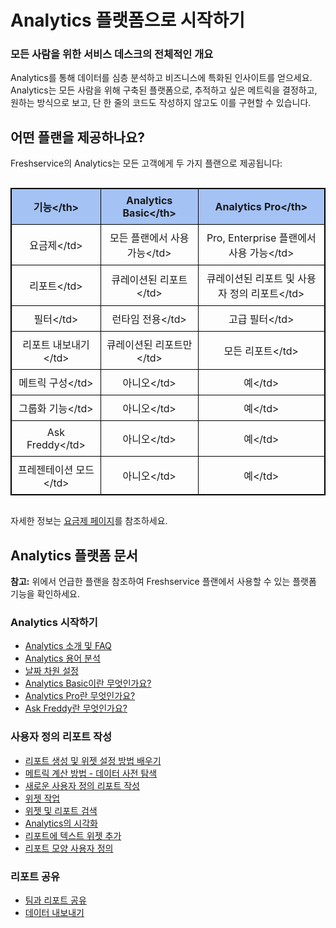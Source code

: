 # Analytics 플랫폼으로 시작하기

### 모든 사람을 위한 서비스 데스크의 전체적인 개요

Analytics를 통해 데이터를 심층 분석하고 비즈니스에 특화된 인사이트를 얻으세요. Analytics는 모든 사람을 위해 구축된 플랫폼으로, 추적하고 싶은 메트릭을 결정하고, 원하는 방식으로 보고, 단 한 줄의 코드도 작성하지 않고도 이를 구현할 수 있습니다.

## 어떤 플랜을 제공하나요?

Freshservice의 Analytics는 모든 고객에게 두 가지 플랜으로 제공됩니다:

<div style="overflow-x: auto;">
<table style="border: 1px solid #000; border-collapse: collapse; width: 100%;">
<thead>
<tr style="background-color: #a4c2f4;">
<th style="border: 1px solid #000; padding: 8px; text-align: center; font-weight: bold;">기능&lt;/th>
<th style="border: 1px solid #000; padding: 8px; text-align: center; font-weight: bold;">Analytics Basic&lt;/th>
<th style="border: 1px solid #000; padding: 8px; text-align: center; font-weight: bold;">Analytics Pro&lt;/th>
</tr>
</thead>
<tbody>
<tr>
<td style="border: 1px solid #000; padding: 8px; text-align: center;">요금제&lt;/td>
<td style="border: 1px solid #000; padding: 8px; text-align: center;">모든 플랜에서 사용 가능&lt;/td>
<td style="border: 1px solid #000; padding: 8px; text-align: center;">Pro, Enterprise 플랜에서 사용 가능&lt;/td>
</tr>
<tr>
<td style="border: 1px solid #000; padding: 8px; text-align: center;">리포트&lt;/td>
<td style="border: 1px solid #000; padding: 8px; text-align: center;">큐레이션된 리포트&lt;/td>
<td style="border: 1px solid #000; padding: 8px; text-align: center;">큐레이션된 리포트 및 사용자 정의 리포트&lt;/td>
</tr>
<tr>
<td style="border: 1px solid #000; padding: 8px; text-align: center;">필터&lt;/td>
<td style="border: 1px solid #000; padding: 8px; text-align: center;">런타임 전용&lt;/td>
<td style="border: 1px solid #000; padding: 8px; text-align: center;">고급 필터&lt;/td>
</tr>
<tr>
<td style="border: 1px solid #000; padding: 8px; text-align: center;">리포트 내보내기&lt;/td>
<td style="border: 1px solid #000; padding: 8px; text-align: center;">큐레이션된 리포트만&lt;/td>
<td style="border: 1px solid #000; padding: 8px; text-align: center;">모든 리포트&lt;/td>
</tr>
<tr>
<td style="border: 1px solid #000; padding: 8px; text-align: center;">메트릭 구성&lt;/td>
<td style="border: 1px solid #000; padding: 8px; text-align: center;">아니오&lt;/td>
<td style="border: 1px solid #000; padding: 8px; text-align: center;">예&lt;/td>
</tr>
<tr>
<td style="border: 1px solid #000; padding: 8px; text-align: center;">그룹화 기능&lt;/td>
<td style="border: 1px solid #000; padding: 8px; text-align: center;">아니오&lt;/td>
<td style="border: 1px solid #000; padding: 8px; text-align: center;">예&lt;/td>
</tr>
<tr>
<td style="border: 1px solid #000; padding: 8px; text-align: center;">Ask Freddy&lt;/td>
<td style="border: 1px solid #000; padding: 8px; text-align: center;">아니오&lt;/td>
<td style="border: 1px solid #000; padding: 8px; text-align: center;">예&lt;/td>
</tr>
<tr>
<td style="border: 1px solid #000; padding: 8px; text-align: center;">프레젠테이션 모드&lt;/td>
<td style="border: 1px solid #000; padding: 8px; text-align: center;">아니오&lt;/td>
<td style="border: 1px solid #000; padding: 8px; text-align: center;">예&lt;/td>
</tr>
</tbody>
</table>
</div>

자세한 정보는 [요금제 페이지](https://content-fs.freshworks.com/service-management-features)를 참조하세요.

## Analytics 플랫폼 문서

**참고:** 위에서 언급한 플랜을 참조하여 Freshservice 플랜에서 사용할 수 있는 플랫폼 기능을 확인하세요.

### Analytics 시작하기

- [Analytics 소개 및 FAQ](https://support.freshworks.com/support/solutions/articles/50000001076-introduction-to-analytics-and-some-answers-to-faqs)
- [Analytics 용어 분석](https://support.freshworks.com/support/solutions/articles/50000001077-breaking-down-terms-used-in-freshworks-analytics)
- [날짜 차원 설정](https://support.freshworks.com/support/solutions/articles/50000002397-how-do-i-set-date-range-dimension-)
- [Analytics Basic이란 무엇인가요?](https://support.freshservice.com/en/support/solutions/articles/50000001711-getting-started-with-analytics-basic)
- [Analytics Pro란 무엇인가요?](https://support.freshservice.com/en/support/solutions/articles/233557-generate-intuitive-reports-using-analytics-pro)
- [Ask Freddy란 무엇인가요?](https://support.freshservice.com/en/support/solutions/articles/50000000062-get-quick-service-desk-metrics-with-freddy)

### 사용자 정의 리포트 작성

- [리포트 생성 및 위젯 설정 방법 배우기](https://support.freshservice.com/en/support/solutions/articles/50000004791)
- [메트릭 계산 방법 - 데이터 사전 탐색](https://support.freshservice.com/en/support/solutions/articles/50000009265-getting-started-with-revamped-analytics-in-product-homepage-in-freshservice#:~:text=of%20Analytics%20capabilities.-,Data%20Dictionary,-Repository%20of%20metric)
- [새로운 사용자 정의 리포트 작성](https://support.freshworks.com/support/solutions/articles/50000001078-building-a-new-custom-report)
- [위젯 작업](https://support.freshworks.com/support/solutions/articles/50000001079-working-with-widgets)
- [위젯 및 리포트 검색](https://support.freshworks.com/support/solutions/articles/50000001116-searching-for-widgets-and-reports)
- [Analytics의 시각화](https://support.freshworks.com/support/solutions/articles/50000001117-visualisations-in-analytics)
- [리포트에 텍스트 위젯 추가](https://support.freshworks.com/support/solutions/articles/50000002367-adding-a-text-widget-to-a-report)
- [리포트 모양 사용자 정의](https://support.freshworks.com/support/solutions/articles/50000002368-customise-a-report-s-look)

### 리포트 공유

- [팀과 리포트 공유](https://support.freshworks.com/support/solutions/articles/50000001080-sharing-reports-with-the-team)
- [데이터 내보내기](https://support.freshworks.com/support/solutions/articles/50000001081-exporting-data)